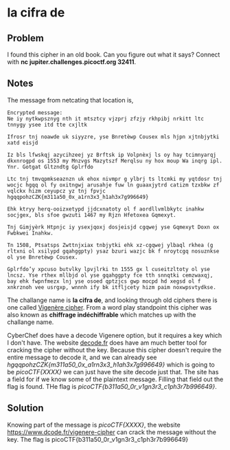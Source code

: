 # la cifra de

## Problem

I found this cipher in an old book. Can you figure out what it says? Connect with **nc jupiter.challenges.picoctf.org 32411**.

## Notes

The message from netcating that location is,

```text
Encrypted message:
Ne iy nytkwpsznyg nth it mtsztcy vjzprj zfzjy rkhpibj nrkitt ltc tnnygy ysee itd tte cxjltk

Ifrosr tnj noawde uk siyyzre, yse Bnretèwp Cousex mls hjpn xjtnbjytki xatd eisjd

Iz bls lfwskqj azycihzeej yz Brftsk ip Volpnèxj ls oy hay tcimnyarqj dkxnrogpd os 1553 my Mnzvgs Mazytszf Merqlsu ny hox moup Wa inqrg ipl. Ynr. Gotgat Gltzndtg Gplrfdo 

Ltc tnj tmvqpmkseaznzn uk ehox nivmpr g ylbrj ts ltcmki my yqtdosr tnj wocjc hgqq ol fy oxitngwj arusahje fuw ln guaaxjytrd catizm tzxbkw zf vqlckx hizm ceyupcz yz tnj fpvjc hgqqpohzCZK{m311a50_0x_a1rn3x3_h1ah3x7g996649}

Ehk ktryy herq-ooizxetypd jjdcxnatoty ol f aordllvmlbkytc inahkw socjgex, bls sfoe gwzuti 1467 my Rjzn Hfetoxea Gqmexyt.

Tnj Gimjyèrk Htpnjc iy ysexjqoxj dosjeisjd cgqwej yse Gqmexyt Doxn ox Fwbkwei Inahkw.

Tn 1508, Ptsatsps Zwttnjxiax tnbjytki ehk xz-cgqwej ylbaql rkhea (g rltxni ol xsilypd gqahggpty) ysaz bzuri wazjc bk f nroytcgq nosuznkse ol yse Bnretèwp Cousex.

Gplrfdo’y xpcuso butvlky lpvjlrki tn 1555 gx l cuseitzltoty ol yse lncsz. Yse rthex mllbjd ol yse gqahggpty fce tth snnqtki cemzwaxqj, bay ehk fwpnfmezx lnj yse osoed qptzjcs gwp mocpd hd xegsd ol f xnkrznoh vee usrgxp, wnnnh ify bk itfljcety hizm paim noxwpsvtydkse.
```

The challange name is **la cifra de**, and looking through old ciphers there is one called [Vigenère cipher](https://en.wikipedia.org/wiki/Vigen%C3%A8re_cipher#Friedman_test).  From a word play standpoint this cipher was also known as **chiffrage indéchiffrable** which matches up with the challange name.

CyberChef does have a decode Vigenere option, but it requires a key which I don't have. The website [decode.fr](https://www.dcode.fr/vigenere-cipher) does have am much better tool for cracking the cipher without the key.  Because this cipher doesn't require the entire message to decode it, and we can already see *hgqqpohzCZK{m311a50_0x_a1rn3x3_h1ah3x7g996649}* which is going to be *picoCTF{XXXX}* we can just have the site decode just that.  The site has a field for if we know some of the plaintext message.  Filling that field out the flag is found.  THe flag is *picoCTF{b311a50_0r_v1gn3r3_c1ph3r7b996649}*.

## Solution

Knowing part of the message is *picoCTF{XXXX}*, the website https://www.dcode.fr/vigenere-cipher can crack the message without the key. The flag is picoCTF{b311a50_0r_v1gn3r3_c1ph3r7b996649}

